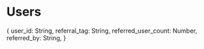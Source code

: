 # Users

{
user_id: String,
referral_tag: String,
referred_user_count: Number,
referred_by: String,
}
